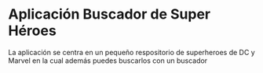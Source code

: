 # Aplicación Buscador de Super Héroes

La aplicación se centra en un pequeño respositorio de superheroes de DC y Marvel en la cual además puedes buscarlos con un buscador